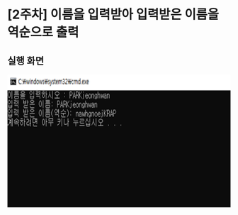 # [2주차] 이름을 입력받아 입력받은 이름을 역순으로 출력



## 실행 화면

<img src="/Images/week02_result.png" width="600" height="300" />